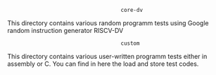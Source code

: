                                         core-dv
This directory contains various random programm tests using Google random instruction generator RISCV-DV

                                        custom
This directory contains various user-written programm tests either in assembly or C. You can find in here the load and store 
test codes.
